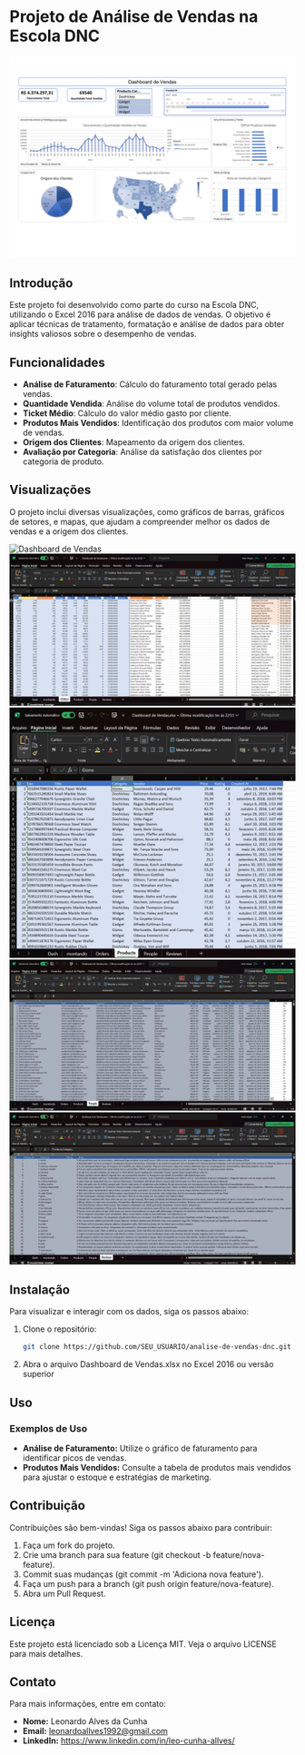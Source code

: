 # Projeto de Análise de Vendas na Escola DNC

![Dashboard de Vendas](./assets/img/dash-final.png)

## Introdução

Este projeto foi desenvolvido como parte do curso na Escola DNC, utilizando o Excel 2016 para análise de dados de vendas. O objetivo é aplicar técnicas de tratamento, formatação e análise de dados para obter insights valiosos sobre o desempenho de vendas.

## Funcionalidades

- **Análise de Faturamento**: Cálculo do faturamento total gerado pelas vendas.
- **Quantidade Vendida**: Análise do volume total de produtos vendidos.
- **Ticket Médio**: Cálculo do valor médio gasto por cliente.
- **Produtos Mais Vendidos**: Identificação dos produtos com maior volume de vendas.
- **Origem dos Clientes**: Mapeamento da origem dos clientes.
- **Avaliação por Categoria**: Análise da satisfação dos clientes por categoria de produto.

## Visualizações

O projeto inclui diversas visualizações, como gráficos de barras, gráficos de setores, e mapas, que ajudam a compreender melhor os dados de vendas e a origem dos clientes.

![Dashboard de Vendas](./img/DashboardDeVendas.png)
![Orders](./assets/img/Orders.png)
![Products](./assets/img/Products.png)
![People](./assets/img/People.png)
![Reviews](./assets/img/Reviews.png)

## Instalação

Para visualizar e interagir com os dados, siga os passos abaixo:

1. Clone o repositório:
   ```sh
   git clone https://github.com/SEU_USUARIO/analise-de-vendas-dnc.git

2. Abra o arquivo Dashboard de Vendas.xlsx no Excel 2016 ou versão superior

## Uso

### Exemplos de Uso

- **Análise de Faturamento:** Utilize o gráfico de faturamento para identificar picos de vendas.
- **Produtos Mais Vendidos:** Consulte a tabela de produtos mais vendidos para ajustar o estoque e estratégias de marketing.

## Contribuição

Contribuições são bem-vindas! Siga os passos abaixo para contribuir:

1. Faça um fork do projeto.
2. Crie uma branch para sua feature (git checkout -b feature/nova-feature).
3. Commit suas mudanças (git commit -m 'Adiciona nova feature').
4. Faça um push para a branch (git push origin feature/nova-feature).
5. Abra um Pull Request.

## Licença
Este projeto está licenciado sob a Licença MIT. Veja o arquivo LICENSE para mais detalhes.

## Contato
Para mais informações, entre em contato:

- **Nome:** Leonardo Alves da Cunha
- **Email:** <leonardoallves1992@gmail.com>
- **LinkedIn:** <https://www.linkedin.com/in/leo-cunha-allves/>